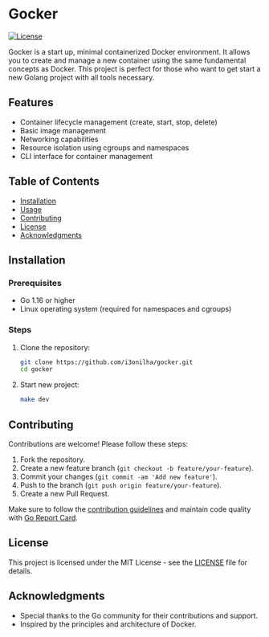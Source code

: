 
# Gocker

[![License](https://img.shields.io/badge/license-MIT-blue.svg)](LICENSE)

Gocker is a start up, minimal containerized Docker environment. It allows you to create and manage a new container using the same fundamental concepts as Docker. This project is perfect for those who want to get start a new Golang project with all tools necessary. 

## Features

- Container lifecycle management (create, start, stop, delete)
- Basic image management
- Networking capabilities
- Resource isolation using cgroups and namespaces
- CLI interface for container management

## Table of Contents

- [Installation](#installation)
- [Usage](#usage)
- [Contributing](#contributing)
- [License](#license)
- [Acknowledgments](#acknowledgments)

## Installation

### Prerequisites

- Go 1.16 or higher
- Linux operating system (required for namespaces and cgroups)

### Steps

1. Clone the repository:
   ```bash
   git clone https://github.com/i3onilha/gocker.git
   cd gocker
   ```

2. Start new project:
   ```bash
   make dev 
   ```
## Contributing

Contributions are welcome! Please follow these steps:

1. Fork the repository.
2. Create a new feature branch (`git checkout -b feature/your-feature`).
3. Commit your changes (`git commit -am 'Add new feature'`).
4. Push to the branch (`git push origin feature/your-feature`).
5. Create a new Pull Request.

Make sure to follow the [contribution guidelines](CONTRIBUTING.md) and maintain code quality with [Go Report Card](https://goreportcard.com/report/github.com/i3onilha/gocker).

## License

This project is licensed under the MIT License - see the [LICENSE](LICENSE) file for details.

## Acknowledgments

- Special thanks to the Go community for their contributions and support.
- Inspired by the principles and architecture of Docker.
